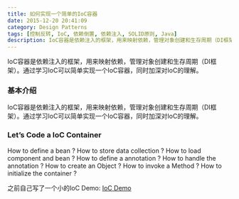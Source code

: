 ```yaml
---
title: 如何实现一个简单的IoC容器
date: 2015-12-20 20:41:09
category: Design Patterns
tags: [控制反转, IoC, 依赖倒置, 依赖注入, SOLID原则, Java]
description: IoC容器是依赖注入的框架，用来映射依赖，管理对象创建和生存周期（DI框架）。通过学习IoC可以简单实现一个IoC容器，同时加深对IoC的理解。
---
```


IoC容器是依赖注入的框架，用来映射依赖，管理对象创建和生存周期（DI框架）。通过学习IoC可以简单实现一个IoC容器，同时加深对IoC的理解。
<!-- excerpt -->

### 基本介绍
IoC容器是依赖注入的框架，用来映射依赖，管理对象创建和生存周期（DI框架）。通过学习IoC可以简单实现一个IoC容器，同时加深对IoC的理解。

### Let’s Code a IoC Container

How to define a bean ?
How to store data collection ?
How to load component and bean ?
How to define a annotation ?
How to handle the annotation ?
How to create an Object ?
How to invoke a Method ?
How to initialize the container ?

之前自己写了一个小的IoC Demo: [IoC Demo](https://github.com/Waterstrong/summarine)